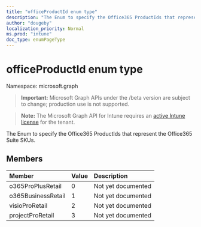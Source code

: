 ```yaml
---
title: "officeProductId enum type"
description: "The Enum to specify the Office365 ProductIds that represent the Office365 Suite SKUs."
author: "dougeby"
localization_priority: Normal
ms.prod: "intune"
doc_type: enumPageType
---
```


# officeProductId enum type

Namespace: microsoft.graph

> **Important:** Microsoft Graph APIs under the /beta version are subject to change; production use is not supported.

> **Note:** The Microsoft Graph API for Intune requires an [active Intune license](https://go.microsoft.com/fwlink/?linkid=839381) for the tenant.

The Enum to specify the Office365 ProductIds that represent the Office365 Suite SKUs.

## Members
|Member|Value|Description|
|:---|:---|:---|
|o365ProPlusRetail|0|Not yet documented|
|o365BusinessRetail|1|Not yet documented|
|visioProRetail|2|Not yet documented|
|projectProRetail|3|Not yet documented|



